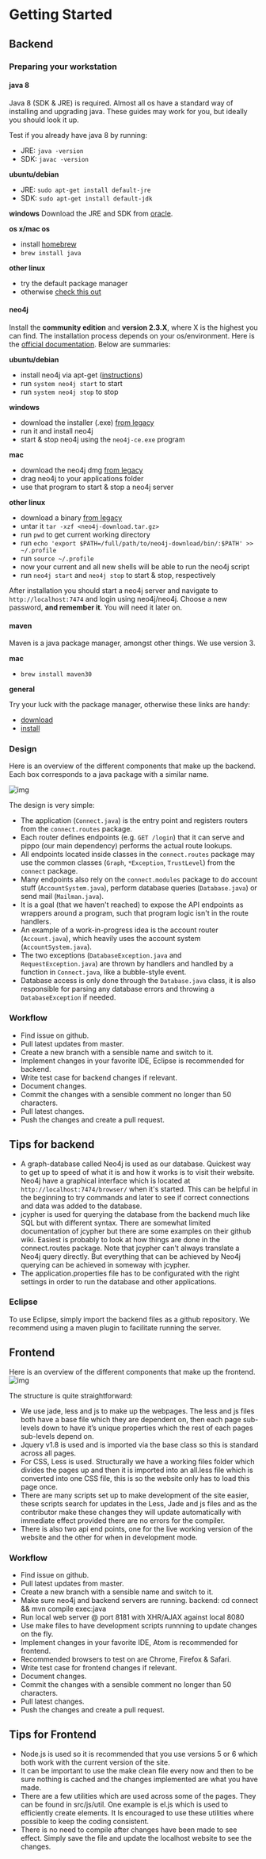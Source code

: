 Getting Started
===============

## Backend

### Preparing your workstation

#### java 8
Java 8 (SDK & JRE) is required. Almost all os have a standard way of installing and upgrading java. These guides may work for you, but ideally you should look it up.

Test if you already have java 8 by running:
 - JRE: `java -version`
 - SDK: `javac -version`

**ubuntu/debian**
 - JRE: `sudo apt-get install default-jre`
 - SDK: `sudo apt-get install default-jdk`

**windows**
Download the JRE and SDK from [oracle](http://www.oracle.com/technetwork/java/javase/downloads/index.html).

**os x/mac os**
 - install [homebrew](https://brew.sh/)
 - `brew install java`

**other linux**
 - try the default package manager
 - otherwise [check this out](http://openjdk.java.net/install/)

#### neo4j
Install the **community edition** and **version 2.3.X**, where X is the highest you can find. The installation process depends on your os/environment. Here is the [official documentation](https://neo4j.com/docs/operations-manual/current/installation/). Below are summaries:

**ubuntu/debian**
 - install neo4j via apt-get ([instructions](http://debian.neo4j.org/))
 - run `system neo4j start` to start
 - run `system neo4j stop` to stop

**windows**
 - download the installer (.exe) [from legacy](https://neo4j.com/download/other-releases/)
 - run it and install neo4j
 - start & stop neo4j using the `neo4j-ce.exe` program

**mac**
 - download the neo4j dmg [from legacy](https://neo4j.com/download/other-releases/)
 - drag neo4j to your applications folder
 - use that program to start & stop a neo4j server

**other linux**
 - download a binary [from legacy](https://neo4j.com/download/other-releases/)
 - untar it `tar -xzf <neo4j-download.tar.gz>`
 - run `pwd` to get current working directory
 - run `echo 'export $PATH=/full/path/to/neo4j-download/bin/:$PATH' >> ~/.profile`
 - run `source ~/.profile`
 - now your current and all new shells will be able to run the neo4j script
 - run `neo4j start` and `neo4j stop` to start & stop, respectively

After installation you should start a neo4j server and navigate to `http://localhost:7474` and login using neo4j/neo4j. Choose a new password, **and remember it**. You will need it later on. 

#### maven
Maven is a java package manager, amongst other things. We use version 3.

**mac**
 - `brew install maven30`

**general**

Try your luck with the package manager, otherwise these links are handy:
 - [download](https://maven.apache.org/download.cgi)
 - [install](https://maven.apache.org/install.html)

### Design

Here is an overview of the different components that make up the backend. Each box corresponds to a java package with a similar name.

![img](../images/overview.svg)

The design is very simple:
 - The application (`Connect.java`) is the entry point and registers routers from the `connect.routes` package.
 - Each router defines endpoints (e.g. `GET /login`) that it can serve and pippo (our main dependency) performs the actual route lookups.
 - All endpoints located inside classes in the `connect.routes` package may use the common classes (`Graph`, `*Exception`, `TrustLevel`) from the `connect` package.
 - Many endpoints also rely on the `connect.modules` package to do account stuff (`AccountSystem.java`), perform database queries (`Database.java`) or send mail (`Mailman.java`).
 - It is a goal (that we haven't reached) to expose the API endpoints as wrappers around a program, such that program logic isn't in the route handlers.
 - An example of a work-in-progress idea is the account router (`Account.java`), which heavily uses the account system (`AccountSystem.java`).
 - The two exceptions (`DatabaseException.java` and `RequestException.java`) are thrown by handlers and handled by a function in `Connect.java`, like a bubble-style event.
 - Database access is only done through the `Database.java` class, it is also responsible for parsing any database errors and throwing a `DatabaseException` if needed.

### Workflow
 - Find issue on github. 
 - Pull latest updates from master.
 - Create a new branch with a sensible name and switch to it.
 - Implement changes in your favorite IDE, Eclipse is recommended for backend.
 - Write test case for backend changes if relevant.
 - Document changes.
 - Commit the changes with a sensible comment no longer than 50 characters.
 - Pull latest changes.
 - Push the changes and create a pull request.

## Tips for backend
 - A graph-database called Neo4j is used as our database. Quickest way to get up to speed of what it is and how it works is to visit their website. Neo4j have a graphical interface which is located at
`http://localhost:7474/browser/` when it's started. This can be helpful in the beginning to try commands
and later to see if correct connections and data was added to the database.
 - jcypher is used for querying the database from the backend much like SQL but with different syntax.
There are somewhat limited documentation of jcypher but there are some examples on their github wiki.
Easiest is probably to look at how things are done in the connect.routes package. Note that jcypher can't
always translate a Neo4j query directly. But everything that can be achieved by Neo4j querying can be achieved
in someway with jcypher. 
 - The application.properties file has to be configurated with the right settings in order to run the database and other applications.

### Eclipse
To use Eclipse, simply import the backend files as a github repository. We recommend using a maven plugin to facilitate running the server. 

## Frontend

Here is an overview of the different components that make up the frontend. 
![img](../images/frontend.svg) 
 
The structure is quite straightforward:
 - We use jade, less and js to make up the webpages. The less and js files both have a base file which they are dependent on, then each page sub-levels down to have it’s unique properties which the rest of each pages sub-levels depend on.
 - Jquery v1.8 is used and is imported via the base class so this is standard across all pages.
 - For CSS, Less is used. Structurally we have a working files folder which divides the pages up and then it is imported into an all.less file which is converted into one CSS file, this is so the website only has to load this page once.
 - There are many scripts set up to make development of the site easier, these scripts search for updates in the Less, Jade and js files and as the contributor make these changes they will update automatically with immediate effect provided there are no errors for the compiler.
 - There is also two api end points, one for the live working version of the website and the other for when in development mode.

### Workflow
 - Find issue on github.
 - Pull latest updates from master.
 - Create a new branch with a sensible name and switch to it.
 - Make sure neo4j and backend servers are running. 
   backend: cd connect && mvn compile exec:java
 - Run local web server @ port 8181 with XHR/AJAX against local 8080
 - Use make files to have development scripts runnning to update changes on the fly.
 - Implement changes in your favorite IDE, Atom is recommended for frontend.
 - Recommended browsers to test on are Chrome, Firefox & Safari.
 - Write test case for frontend changes if relevant.
 - Document changes.
 - Commit the changes with a sensible comment no longer than 50 characters.
 - Pull latest changes.
 - Push the changes and create a pull request.

## Tips for Frontend
 - Node.js is used so it is recommended that you use versions 5 or 6 which both work with the current version of the site.
 - It can be important to use the make clean file every now and then to be sure nothing is cached and the changes implemented are what you have made.
 - There are a few utilities which are used across some of the pages. They can be found in src/js/util. One example is el.js which is used to efficiently create elements. It Is encouraged to use these utilities where possible to keep the coding consistent.
 - There is no need to compile after changes have been made to see effect. Simply save the file and update the localhost website to see the changes. 


